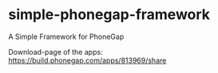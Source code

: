 simple-phonegap-framework
=========================

A Simple Framework for PhoneGap

Download-page of the apps:
https://build.phonegap.com/apps/813969/share

